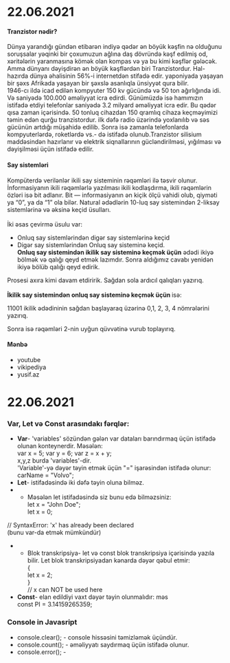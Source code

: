 # 22.06.2021
#### Tranzistor nədir?
Dünya yarandığı gündən  etibarən indiyə qədər ən böyük kəşfin nə olduğunu soruşsalar yəqinki bir çoxumuzun ağlına daş dövründə kəşf edilmiş od, xəritələrin yaranmasına kömək olan kompas və ya bu kimi kəşflər gələcək. Amma dünyanı dəyişdirən ən böyük kəşflərdən biri Tranzistordur. Hal-hazırda dünya əhalisinin 56%-i internetdən stifadə edir. yaponiyada yaşayan bir şəxs Afrikada yaşayan bir şəxslə asanlıqla ünsiyyət qura bilir.<br>
 1946-cı ildə icad edilən kompyuter 150 kv gücündə və 50 ton ağırlığında idi. Və saniyədə 100.000 əməliyyat icra edirdi. Günümüzdə isə hamımızın istifadə etdiyi telefonlar saniyədə 3.2 milyard əməliyyat icra edir. Bu qədər qısa zaman içərisində. 50 tonluq cihazdan 150 qramlıq cihaza keçməyimizi təmin edən qurğu tranzistordur. ilk dəfə radio üzərində yoxlanılıb və səs gücünün artdığı müşahidə edilib. Sonra isə zamanla telefonlarda kompyuterlərdə, roketlərdə vs.- də istifadə olunub.Tranzistor silisium maddəsindən hazırlanır və elektrik siqnallarının gücləndirilməsi, yığılması və dəyişilməsi üçün istifadə edilir.
 
#### Say sistemləri
Kompüterdə verilənlər ikili say sisteminin rəqəmləri ilə təsvir olunur. İnformasiyanın ikili rəqəmlərlə yazılması ikili kodlaşdırma, ikili rəqəmlərin özləri isə bit  adlanır. Bit — informasiyanın ən kiçik ölçü vahidi olub, qiyməti ya “0”, ya da “1” ola bilər.
Natural ədədlərin 10-luq say sistemindən 2-liksay sistemlərinə və əksinə keçid üsulları.
<Br> <br>
İki əsas çevirmə üsulu var:

- Onluq say sistemlərindən digər say sistemlərinə keçid<br>
- Digər say sistemlərindən Onluq say sisteminə keçid. <br>
 <b>Onluq say sistemindən ikilik say sisteminə keçmək üçün</b> ədədi ikiyə
 bölmək və qalığı qeyd etmək lazımdır.
Sonra aldığımız cavabı yenidən ikiyə bölüb qalığı qeyd edirik.

Prosesi axıra kimi davam etdiririk. Sağdan sola ardıcıl qalıqları yazırıq. <Br> <br>
  <b>İkilik say sistemindən onluq say sisteminə keçmək üçün </b> isə:



11001 ikilik ədədininin sağdan başlayaraq üzərinə 0,1, 2, 3, 4 nömrələrini yazırıq.

Sonra isə rəqəmləri 2-nin uyğun qüvvətinə vurub toplayırıq.

#### Mənbə <br>
 - youtube
 - vikipediya
 - yusif.az
 
 # 22.06.2021
 ### Var, Let və Const arasındakı fərqlər:<br>
 - <b>Var</b>- 'variables' sözündən gələn var dataları barındırmaq üçün istifadə olunan konteynerdir. Məsələn:<br>
 var x = 5;
 var y = 6;
 var z = x + y; <br>
 x,y,z burda 'variables'-dir.<Br>
 'Variable'-yə dəyər təyin etmək üçün "=" işarəsindən istifadə olunur:<Br>
  carName = "Volvo";<Br>
 - <b>Let</b>- istifadəsində iki dəfə təyin oluna bilməz.<Br>
 - - Məsələn let istifadəsində siz bunu edə bilməzsiniz:<Br>
      let x = "John Doe";<Br>
       let x = 0;<br>

// SyntaxError: 'x' has already been declared <br>
 (bunu var-da etmək mümkündür)<br>
 - - Blok transkripsiya- let və const blok transkripsiya içərisində yazıla bilir. Let blok transkripsiyadan kənarda dəyər qəbul etmir:<br>
 {<Br>
  let x = 2;<br>
}<br>
// x can NOT be used here<br>
 - <b>Const</b>- elan edildiyi vaxt dəyər təyin olunmalıdır: məs<Br>
    const PI = 3.14159265359;<br>
 ### Console in Javasript<br>
 - console.clear(); - console hissəsini təmizləmək üçündür.<br>
 - console.count(); - əməliyyatı saydırmaq üçün istifadə olunur.<br>
 - console.error(); - 
 
 
 
  
 
